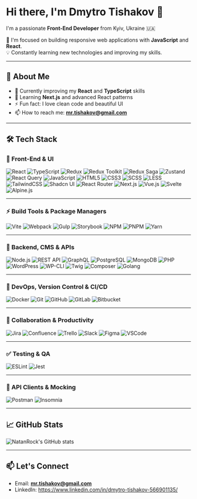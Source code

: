 # Hi there, I'm Dmytro Tishakov 👋

I'm a passionate **Front-End Developer** from Kyiv, Ukraine 🇺🇦

🚀 I'm focused on building responsive web applications with **JavaScript** and **React**.  
💡 Constantly learning new technologies and improving my skills.

---

## 🚀 About Me

- 🔭 Currently improving my **React** and **TypeScript** skills
- 🌱 Learning **Next.js** and advanced React patterns
- ⚡ Fun fact: I love clean code and beautiful UI
- 📫 How to reach me: **mr.tishakov@gmail.com**

---

## 🛠️ Tech Stack

### 🎨 Front-End & UI

![React](https://img.shields.io/badge/React-000?style=for-the-badge&logo=react)
![TypeScript](https://img.shields.io/badge/TypeScript-000?style=for-the-badge&logo=typescript)
![Redux](https://img.shields.io/badge/Redux-000?style=for-the-badge&logo=redux)
![Redux Toolkit](https://img.shields.io/badge/Redux%20Toolkit-000?style=for-the-badge&logo=redux)
![Redux Saga](https://img.shields.io/badge/Redux%20Saga-000?style=for-the-badge&logo=redux)
![Zustand](https://img.shields.io/badge/Zustand-000?style=for-the-badge&logo=zotero)
![React Query](https://img.shields.io/badge/React%20Query-000?style=for-the-badge&logo=reactquery)
![JavaScript](https://img.shields.io/badge/JavaScript-000?style=for-the-badge&logo=javascript)
![HTML5](https://img.shields.io/badge/HTML5-000?style=for-the-badge&logo=html5)
![CSS3](https://img.shields.io/badge/CSS3-000?style=for-the-badge&logo=css3)
![SCSS](https://img.shields.io/badge/SCSS-000?style=for-the-badge&logo=sass)
![LESS](https://img.shields.io/badge/LESS-000?style=for-the-badge&logo=less)
![TailwindCSS](https://img.shields.io/badge/TailwindCSS-000?style=for-the-badge&logo=tailwindcss)
![Shadcn UI](https://img.shields.io/badge/Shadcn%20UI-000?style=for-the-badge&logo=tailwindcss)
![React Router](https://img.shields.io/badge/React%20Router-000?style=for-the-badge&logo=reactrouter)
![Next.js](https://img.shields.io/badge/Next.js-000?style=for-the-badge&logo=next.js)
![Vue.js](https://img.shields.io/badge/Vue.js-000?style=for-the-badge&logo=vue.js)
![Svelte](https://img.shields.io/badge/Svelte-000?style=for-the-badge&logo=svelte)
![Alpine.js](https://img.shields.io/badge/Alpine.js-000?style=for-the-badge&logo=alpine.js)

---

### ⚡ Build Tools & Package Managers

![Vite](https://img.shields.io/badge/Vite-000?style=for-the-badge&logo=vite)
![Webpack](https://img.shields.io/badge/Webpack-000?style=for-the-badge&logo=webpack)
![Gulp](https://img.shields.io/badge/Gulp-000?style=for-the-badge&logo=gulp)
![Storybook](https://img.shields.io/badge/Storybook-000?style=for-the-badge&logo=storybook)
![NPM](https://img.shields.io/badge/NPM-000?style=for-the-badge&logo=npm)
![PNPM](https://img.shields.io/badge/PNPM-000?style=for-the-badge&logo=pnpm)
![Yarn](https://img.shields.io/badge/Yarn-000?style=for-the-badge&logo=yarn)

---

### 🧰 Backend, CMS & APIs

![Node.js](https://img.shields.io/badge/Node.js-000?style=for-the-badge&logo=node.js)
![REST API](https://img.shields.io/badge/REST%20API-000?style=for-the-badge&logo=json)
![GraphQL](https://img.shields.io/badge/GraphQL-000?style=for-the-badge&logo=graphql)
![PostgreSQL](https://img.shields.io/badge/PostgreSQL-000?style=for-the-badge&logo=postgresql)
![MongoDB](https://img.shields.io/badge/MongoDB-000?style=for-the-badge&logo=mongodb)
![PHP](https://img.shields.io/badge/PHP-000?style=for-the-badge&logo=php)
![WordPress](https://img.shields.io/badge/WordPress-000?style=for-the-badge&logo=wordpress)
![WP-CLI](https://img.shields.io/badge/WP--CLI-000?style=for-the-badge&logo=wordpress)
![Twig](https://img.shields.io/badge/Twig-000?style=for-the-badge&logo=twig)
![Composer](https://img.shields.io/badge/Composer-000?style=for-the-badge&logo=composer)
![Golang](https://img.shields.io/badge/Golang-000?style=for-the-badge&logo=go)

---

### 🚀 DevOps, Version Control & CI/CD

![Docker](https://img.shields.io/badge/Docker-000?style=for-the-badge&logo=docker)
![Git](https://img.shields.io/badge/Git-000?style=for-the-badge&logo=git)
![GitHub](https://img.shields.io/badge/GitHub-000?style=for-the-badge&logo=github)
![GitLab](https://img.shields.io/badge/GitLab-000?style=for-the-badge&logo=gitlab)
![Bitbucket](https://img.shields.io/badge/Bitbucket-000?style=for-the-badge&logo=bitbucket)

---

### 🧹 Collaboration & Productivity

![Jira](https://img.shields.io/badge/Jira-000?style=for-the-badge&logo=jira)
![Confluence](https://img.shields.io/badge/Confluence-000?style=for-the-badge&logo=confluence)
![Trello](https://img.shields.io/badge/Trello-000?style=for-the-badge&logo=trello)
![Slack](https://img.shields.io/badge/Slack-000?style=for-the-badge&logo=slack)
![Figma](https://img.shields.io/badge/Figma-000?style=for-the-badge&logo=figma)
![VSCode](https://img.shields.io/badge/VSCode-000?style=for-the-badge&logo=visualstudiocode)

---

### ✅ Testing & QA

![ESLint](https://img.shields.io/badge/ESLint-000?style=for-the-badge&logo=eslint)
![Jest](https://img.shields.io/badge/Jest-000?style=for-the-badge&logo=jest)

---

### 📡 API Clients & Mocking

![Postman](https://img.shields.io/badge/Postman-000?style=for-the-badge&logo=postman)
![Insomnia](https://img.shields.io/badge/Insomnia-000?style=for-the-badge&logo=insomnia)

---

## 📈 GitHub Stats

![NatanRock's GitHub stats](https://github-readme-stats.vercel.app/api?username=NatanRock&show_icons=true&theme=default)

---

## 📫 Let's Connect

- Email: **mr.tishakov@gmail.com**
- LinkedIn: https://www.linkedin.com/in/dmytro-tishakov-566901135/
